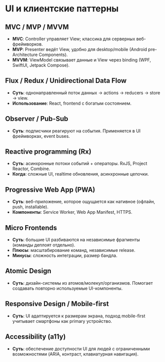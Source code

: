 # UI и клиентские паттерны

## MVC / MVP / MVVM
- **MVC**: Controller управляет View; классика для серверных веб-фреймворков.
- **MVP**: Presenter ведёт View, удобно для desktop/mobile (Android pre-Architecture Components).
- **MVVM**: ViewModel связывает данные и View через binding (WPF, SwiftUI, Jetpack Compose).

## Flux / Redux / Unidirectional Data Flow
- **Суть**: однонаправленный поток данных → actions → reducers → store → view.
- **Использование**: React, frontend с богатым состоянием.

## Observer / Pub-Sub
- **Суть**: подписчики реагируют на события. Применяется в UI фреймворках, event buses.

## Reactive programming (Rx)
- **Суть**: асинхронные потоки событий + операторы. RxJS, Project Reactor, Combine.
- **Когда**: сложные UI, realtime обновления, асинхронные цепочки.

## Progressive Web App (PWA)
- **Суть**: веб-приложение, которое ощущается как нативное (офлайн, push, installable).
- **Компоненты**: Service Worker, Web App Manifest, HTTPS.

## Micro Frontends
- **Суть**: большие UI разбиваются на независимые фрагменты (команды деплоят отдельно).
- **Плюсы**: масштабирование команд, независимые release.
- **Минусы**: сложность интеграции, размер бандла.

## Atomic Design
- **Суть**: дизайн-системы из атомов/молекул/организмов. Помогает создавать повторно используемые UI-компоненты.

## Responsive Design / Mobile-first
- **Суть**: UI адаптируется к размерам экрана, подход mobile-first учитывает смартфоны как primary устройство.

## Accessibility (a11y)
- **Суть**: обеспечение доступности UI для людей с ограниченными возможностями (ARIA, контраст, клавиатурная навигация).
